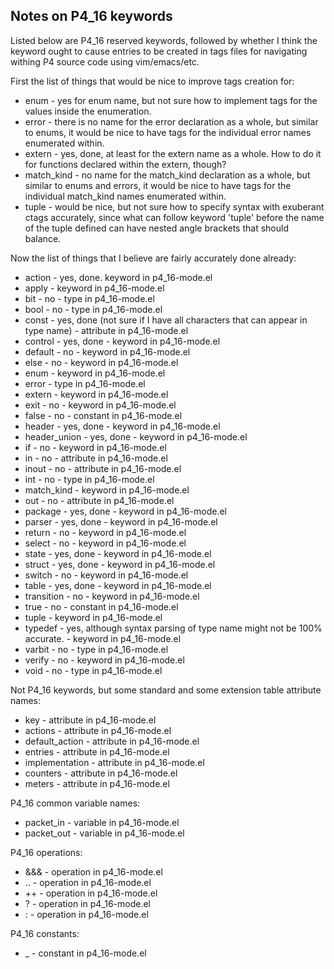 ## Notes on P4_16 keywords

Listed below are P4_16 reserved keywords, followed by whether I think
the keyword ought to cause entries to be created in tags files for
navigating withing P4 source code using vim/emacs/etc.

First the list of things that would be nice to improve tags creation
for:

* enum - yes for enum name, but not sure how to implement tags for the values inside the enumeration.
* error - there is no name for the error declaration as a whole, but similar to enums, it would be nice to have tags for the individual error names enumerated within.
* extern - yes, done, at least for the extern name as a whole.  How to do it for functions declared within the extern, though?
* match_kind - no name for the match_kind declaration as a whole, but similar to enums and errors, it would be nice to have tags for the individual match_kind names enumerated within.
* tuple - would be nice, but not sure how to specify syntax with exuberant ctags accurately, since what can follow keyword 'tuple' before the name of the tuple defined can have nested angle brackets that should balance.


Now the list of things that I believe are fairly accurately done
already:

* action - yes, done.  keyword in p4_16-mode.el
* apply - keyword in p4_16-mode.el
* bit - no - type in p4_16-mode.el
* bool - no - type in p4_16-mode.el
* const - yes, done (not sure if I have all characters that can appear in type name) - attribute in p4_16-mode.el
* control - yes, done - keyword in p4_16-mode.el
* default - no - keyword in p4_16-mode.el
* else - no - keyword in p4_16-mode.el
* enum - keyword in p4_16-mode.el
* error - type in p4_16-mode.el
* extern - keyword in p4_16-mode.el
* exit - no - keyword in p4_16-mode.el
* false - no - constant in p4_16-mode.el
* header - yes, done - keyword in p4_16-mode.el
* header_union - yes, done - keyword in p4_16-mode.el
* if - no - keyword in p4_16-mode.el
* in - no - attribute in p4_16-mode.el
* inout - no - attribute in p4_16-mode.el
* int - no - type in p4_16-mode.el
* match_kind - keyword in p4_16-mode.el
* out - no - attribute in p4_16-mode.el
* package - yes, done - keyword in p4_16-mode.el
* parser - yes, done - keyword in p4_16-mode.el
* return - no - keyword in p4_16-mode.el
* select - no - keyword in p4_16-mode.el
* state - yes, done - keyword in p4_16-mode.el
* struct - yes, done - keyword in p4_16-mode.el
* switch - no - keyword in p4_16-mode.el
* table - yes, done - keyword in p4_16-mode.el
* transition - no - keyword in p4_16-mode.el
* true - no - constant in p4_16-mode.el
* tuple - keyword in p4_16-mode.el
* typedef - yes, although syntax parsing of type name might not be 100% accurate. - keyword in p4_16-mode.el
* varbit - no - type in p4_16-mode.el
* verify - no - keyword in p4_16-mode.el
* void - no - type in p4_16-mode.el


Not P4_16 keywords, but some standard and some extension table
attribute names:

* key - attribute in p4_16-mode.el
* actions - attribute in p4_16-mode.el
* default_action - attribute in p4_16-mode.el
* entries - attribute in p4_16-mode.el
* implementation - attribute in p4_16-mode.el
* counters - attribute in p4_16-mode.el
* meters - attribute in p4_16-mode.el

P4_16 common variable names:

* packet_in - variable in p4_16-mode.el
* packet_out - variable in p4_16-mode.el

P4_16 operations:

* &&& - operation in p4_16-mode.el
* .. - operation in p4_16-mode.el
* ++ - operation in p4_16-mode.el
* ? - operation in p4_16-mode.el
* : - operation in p4_16-mode.el

P4_16 constants:

* _ - constant in p4_16-mode.el
